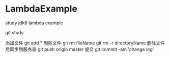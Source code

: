 # LambdaExample
study jdk8 lambda example


git study

添加文件
git add *
删除文件
git rm fileName
git rm -r directoryName
删除文件后同步到服务器
git push origin master
提交
git commit -am 'change log'




